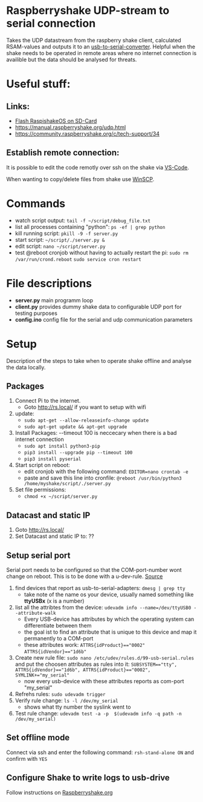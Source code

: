 # Raspberryshake UDP-stream to serial connection
Takes the UDP datastream from the raspberry shake client, calculated RSAM-values and outputs it to an [usb-to-serial-converter](https://www.az-delivery.de/en/products/ftdi-adapter-ft232rl).
Helpful when the shake needs to be operated in remote areas where no internet connection is availible but the data should be analysed for threats.

# Useful stuff:
## Links:
- [Flash RaspishakeOS on SD-Card](https://gitlab.com/raspberryShake-public/raspshake-sd-img/)
- https://manual.raspberryshake.org/udp.html
- https://community.raspberryshake.org/c/tech-support/34

## Establish remote connection:
It is possible to edit the code remotly over ssh on the shake via [VS-Code](https://code.visualstudio.com/docs/remote/ssh).

When wanting to copy/delete files from shake use [WinSCP](https://winscp.net/eng/download.php).

# Commands
- watch script output: `tail -f ~/script/debug_file.txt`
- list all processes containing "python": `ps -ef | grep python`
- kill running script: `pkill -9 -f server.py`
- start script: `~/script/./server.py &`
- edit script: `nano ~/script/server.py`
- test @reboot cronjob without having to actually restart the pi:
   `sudo rm /var/run/crond.reboot`
   `sudo service cron restart`

# File descriptions
- **server.py** main programm loop
- **client.py** provides dummy shake data to configurable UDP port for testing purposes
- **config.ino** config file for the serial and udp communication parameters

# Setup
Description of the steps to take when to operate shake offline and analyse the data locally.
## Packages
1. Connect Pi to the internet.
   - Goto http://rs.local/ if you want to setup with wifi
3. update:
   - `sudo apt-get --allow-releaseinfo-change update`
   - `sudo apt-get update && apt-get upgrade`
4. Install Packages:
   --timeout 100 is neccecary when there is a bad internet connection
   - `sudo apt install python3-pip`
   - `pip3 install --upgrade pip --timeout 100`
   - `pip3 install pyserial`
  5. Start script on reboot:
     - edit cronjob with the following command:
       `EDITOR=nano crontab -e`
     - paste and save this line into cronfile:
       `@reboot /usr/bin/python3 /home/myshake/script/./server.py`
  6. Set file permissions:
     - `chmod +x ~/script/server.py`
## Datacast and static IP
1. Goto http://rs.local/
2. Set Datacast and static IP to: ??

## Setup serial port
Serial port needs to be configured so that the COM-port-number wont change on reboot. This is to be done with a u-dev-rule. [Source](https://unix.stackexchange.com/questions/66901/how-to-bind-usb-device-under-a-static-name)

1. find devices that report as usb-to-serial-adapters: `dmesg | grep tty`
   - take note of the name os your device, usually named something like **ttyUSBx** (x is a number)
2. list all the attribtes from the device: `udevadm info --name=/dev/ttyUSB0 --attribute-walk`
   - Every USB-device has attributes by which the operating system can differentiate between them
   - the goal ist to find an attribute that is unique to this device and map it permanently to a COM-port
   - these attributes work: `ATTRS{idProduct}=="0002"` `ATTRS{idVendor}=="1d6b"`
3. Create new rule file: `sudo nano /etc/udev/rules.d/99-usb-serial.rules` and put the choosen attributes as rules into it: `SUBSYSTEM=="tty", ATTRS{idVendor}=="1d6b", ATTRS{idProduct}=="0002", SYMLINK+="my_serial"`
   - now every usb-device with these attributes reports as com-port "my_serial"
4. Refrehs rules: `sudo udevadm trigger`
5. Verify rule change: `ls -l /dev/my_serial`
   - shows what tty number the syslink went to
6. Test rule change: `udevadm test -a -p  $(udevadm info -q path -n /dev/my_serial)`

## Set offline mode
Connect via ssh and enter the following command: `rsh-stand-alone ON` and confirm with `YES`

## Configure Shake to write logs to usb-drive
Follow instructions on [Raspberryshake.org](https://manual.raspberryshake.org/usbsds.html#usbsds)





